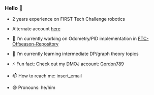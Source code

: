 ### Hello 👋

- 2 years experience on FIRST Tech Challenge robotics
- Alternate account [here](https://github.com/gordonfdsa)

- 🔭 I’m currently working on Odometry/PID implementation in [FTC-Offseason-Repository](https://github.com/sta-titansrobotics/FTC-Offseason-2024)
- 🌱 I’m currently learning intermediate DP/graph theory topics 
- ⚡ Fun fact: Check out my DMOJ account: [Gordon789](https://dmoj.ca/user/Gordon789)

- 📫 How to reach me: insert_email
- 😄 Pronouns: he/him


<!--
**ZhuG07/ZhuG07** is a ✨ _special_ ✨ repository because its `README.md` (this file) appears on your GitHub profile.

